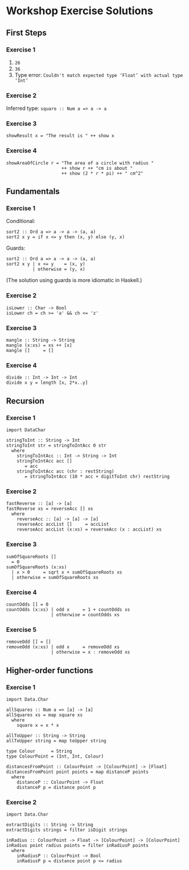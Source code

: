 # Workshop Exercise Solutions

## First Steps

### Exercise 1

1. `26`
2. `36`
3. Type error: `Couldn't match expected type ‘Float’ with actual type ‘Int’`

### Exercise 2

Inferred type: `square :: Num a => a -> a`

### Exercise 3

```
showResult x = "The result is " ++ show x
```

### Exercise 4

```
showAreaOfCircle r = "The area of a circle with radius " 
                     ++ show r ++ "cm is about " 
                     ++ show (2 * r * pi) ++ " cm^2"
```

## Fundamentals

### Exercise 1

Conditional:
```
sort2 :: Ord a => a -> a -> (a, a)
sort2 x y = if x <= y then (x, y) else (y, x)
```

Guards:
```
sort2 :: Ord a => a -> a -> (a, a)
sort2 x y | x <= y    = (x, y)
          | otherwise = (y, x)
```

(The solution using guards is more idiomatic in Haskell.)

### Exercise 2

```
isLower :: Char -> Bool
isLower ch = ch >= 'a' && ch <= 'z'
```

### Exercise 3

```
mangle :: String -> String
mangle (x:xs) = xs ++ [x]
mangle []     = []
```

### Exercise 4

```
divide :: Int -> Int -> Int
divide x y = length [x, 2*x..y]
```

## Recursion

### Exercise 1

```
import DataChar

stringToInt :: String -> Int
stringToInt str = stringToIntAcc 0 str
  where
    stringToIntAcc :: Int -> String -> Int
    stringToIntAcc acc []
       = acc
    stringToIntAcc acc (chr : restString) 
       = stringToIntAcc (10 * acc + digitToInt chr) restString
```

### Exercise 2

```
fastReverse :: [a] -> [a]
fastReverse xs = reverseAcc [] xs
  where
    reverseAcc :: [a] -> [a] -> [a]
    reverseAcc accList []     = accList
    reverseAcc accList (x:xs) = reverseAcc (x : accList) xs
 ```
 
 ### Exercise 3
 
```
sumOfSquareRoots [] 
  = 0
sumOfSquareRoots (x:xs)
  | x > 0     = sqrt x + sumOfSquareRoots xs
  | otherwise = sumOfSquareRoots xs   
```

### Exercise 4

```
countOdds [] = 0
countOdds (x:xs) | odd x     = 1 + countOdds xs
                 | otherwise = countOdds xs
```

### Exercise 5

```
removeOdd [] = []
removeOdd (x:xs) | odd x     = removeOdd xs
                 | otherwise = x : removeOdd xs
```

## Higher-order functions

### Exercise 1

```
import Data.Char

allSquares :: Num a => [a] -> [a]
allSquares xs = map square xs
  where
    square x = x * x

allToUpper :: String -> String
allToUpper string = map toUpper string

type Colour      = String
type ColourPoint = (Int, Int, Colour)

distancesFromPoint :: ColourPoint -> [ColourPoint] -> [Float]
distancesFromPoint point points = map distanceP points
  where
    distanceP :: ColourPoint -> Float
    distanceP p = distance point p
```

### Exercise 2

```
import Data.Char

extractDigits :: String -> String
extractDigits strings = filter isDigit strings

inRadius :: ColourPoint -> Float -> [ColourPoint] -> [ColourPoint]
inRadius point radius points = filter inRadiusP points
  where
    inRadiusP :: ColourPoint -> Bool
    inRadiusP p = distance point p <= radius
```
